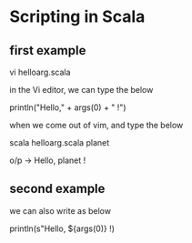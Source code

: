 # Scripting in Scala

## first example

vi helloarg.scala

in the Vi editor, we can type the below

println("Hello," + args(0) + " !")

when we come out of vim, and type the below

scala helloarg.scala planet

o/p -> Hello, planet !

## second example

we can also write as below

println(s"Hello, ${args(0)} !)